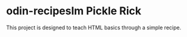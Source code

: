 # odin-recipesIm Pickle Rick
This project is designed to teach HTML basics through a simple recipe.
